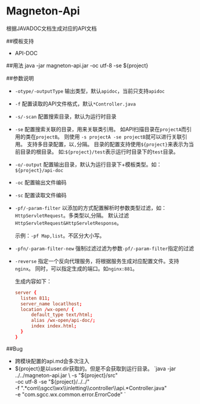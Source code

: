 # Magneton-Api
根据JAVADOC文档生成对应的API文档

##模板支持
- API-DOC

##用法
java -jar magneton-api.jar -oc utf-8 -se ${project}

##参数说明
  - `-otype/-outputType` 输出类型，默认`apidoc`，当前只支持`apidoc`
  - `-f` 配置读取的API文件格式，默认`*Controller.java`
  - `-s/-scan` 配置搜索目录，默认为运行时目录
  - `-se` 配置搜索关联的目录，用来关联类引用。 如API扫描目录在`projectA`而引用的类在`projectB`。
  则使用 `-s projectA -se projectB`就可以进行关联引用。 支持多目录配置，以`,`分隔。
  目录的配置支持使用`${project}`来表示为当前目录的根目录。
  如:`${project}/test`表示运行时目录下的`test`目录。
  - `-o/-output` 配置输出目录，默认为运行目录下+模板类型。如：`${project}/api-doc`
  - `-oc` 配置输出文件编码
  - `-sc` 配置读取文件编码
  - `-pf/-param-filter` 以添加的方式配置解析时参数类型过滤，如：`HttpServletRequest`。多类型以,分隔。
    默认过滤`HttpServletRequest&HttpServletResponse`。
    
    示例：`-pf Map,list`。不区分大小写。
    
  - `-pfn/-param-filter-new` 强制过滤过滤为参数`-pf/-param-filter`指定的过滤
  - `-reverse` 指定一个反向代理服务，将根据服务生成对应配置文件。支持`nginx`。
      同时，可以指定生成的端口。如`nginx:881`。
      
      生成内容如下：
      ```conf
      server {
        listen 811;
        server_name locatlhost;
        location /wx-open/ { 
            default_type text/html;
            alias /wx-open/api-doc/;
            index index.html;
        }
      }
      ```

##Bug
- 跨模块配置的api.md会多次注入
- ${project}是以user.dir获取的。但是不会获取到运行目录。
`java -jar ../../magneton-api.jar \
 -s "${project}/src" \
 -oc utf-8 -se "${project}/../../" \
 -f ".*com\\\\sgcc\\\\wx\\\\inletting\\\\controller\\\\api.*Controller.java" \
 -e "com.sgcc.wx.common.error.ErrorCode"
`
